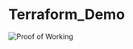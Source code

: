 # Terraform_Demo
![Proof of Working](https://user-images.githubusercontent.com/117544860/212690678-3c4e04b7-3849-492d-89c6-a437838e2b2e.png)
